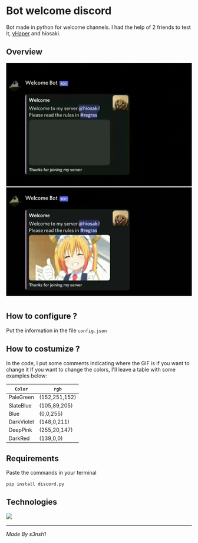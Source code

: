 # Bot welcome discord

Bot made in python for welcome channels.
I had the help of 2 friends to test it, [yHaper](https://github.com/yHaper) and hiosaki.

## Overview

<img src="image/bot_embed.gif">
<img src="image/embed_bot.png">

#

## How to configure ?

Put the information in the file ```config.json```

## How to costumize ?
In the code, I put some comments indicating where the GIF is if you want to change it
If you want to change the colors, I'll leave a table with some examples below:


| `Color`   | `rgb` |
| ----------|--------|
| PaleGreen | (152,251,152) |
| SlateBlue | (105,89,205) |
| Blue | (0,0,255) |
| DarkViolet | (148,0,211) |
| DeepPink | (255,20,147) |
| DarkRed | (139,0,0) |

## Requirements

Paste the commands in your terminal

```
pip install discord.py
```

## Technologies

<img src="http://ForTheBadge.com/images/badges/made-with-python.svg">

___

_Made By s3nsh1_
